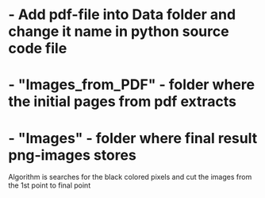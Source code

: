# - Add pdf-file into Data folder and change it name in python source code file

# - "Images_from_PDF" - folder where the initial pages from pdf extracts
# - "Images" - folder where final result png-images stores

Algorithm is searches for the black colored pixels and cut the images from the 1st point to final point
